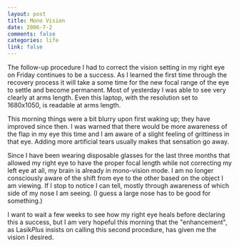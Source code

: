 ```yaml
--- 
layout: post
title: Mono Vision
date: 2006-7-2
comments: false
categories: life
link: false
---
```

The follow-up procedure I had to correct the vision setting in my right eye on Friday continues to be a success. As I learned the first time through the recovery process it will take a some time for the new focal range of the eye to settle and become permanent. Most of yesterday I was able to see very clearly at arms length. Even this laptop, with the resolution set to 1680x1050, is readable at arms length.

This morning things were a bit blurry upon first waking up; they have improved since then. I was warned that there would be more awareness of the flap in my eye this time and I am aware of a slight feeling of grittiness in that eye. Adding more artificial tears usually makes that sensation go away.

Since I have been wearing disposable glasses for the last three months that allowed my right eye to have the proper focal length while not correcting my left eye at all, my brain is already in mono-vision mode. I am no longer consciously aware of the shift from eye to the other based on the object I am viewing. If I stop to notice I can tell, mostly through awareness of which side of my nose I am seeing. (I guess a large nose has to be good for something.)

I want to wait a few weeks to see how my right eye heals before declaring this a success, but I am very hopeful this morning that the "enhancement", as Lasik<em>Plus</em> insists on calling this second procedure, has given me the vision I desired.
